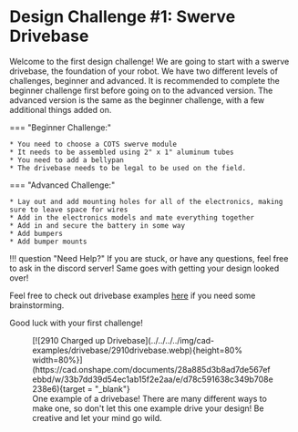 # Design Challenge #1: Swerve Drivebase

Welcome to the first design challenge! We are going to start with a swerve drivebase, the foundation of your robot. We have two different levels of challenges, beginner and advanced. It is recommended to complete the beginner challenge first before going on to the advanced version. The advanced version is the same as the beginner challenge, with a few additional things added on.

=== "Beginner Challenge:"

    * You need to choose a COTS swerve module
    * It needs to be assembled using 2" x 1" aluminum tubes
    * You need to add a bellypan
    * The drivebase needs to be legal to be used on the field. 

=== "Advanced Challenge:"

    * Lay out and add mounting holes for all of the electronics, making sure to leave space for wires
    * Add in the electronics models and mate everything together
    * Add in and secure the battery in some way
    * Add bumpers 
    * Add bumper mounts
!!! question "Need Help?"
    If you are stuck, or have any questions, feel free to ask in the discord server! Same goes with getting your design looked over!

Feel free to check out drivebase examples [here](https://www.frcdesign.org/cad-examples/drivebase/) if you need some brainstorming.

Good luck with your first challenge! 

<figure markdown="span">
[![2910 Charged up Drivebase](../../../../img/cad-examples/drivebase/2910drivebase.webp){height=80% width=80%}](https://cad.onshape.com/documents/28a885d3b8ad7de567efebbd/w/33b7dd39d54ec1ab15f2e2aa/e/d78c591638c349b708e238e6){target = "_blank"}
<figcaption>One example of a drivebase! There are many different ways to make one, so don't let this one example drive your design! Be creative and let your mind go wild.</figcaption>
</figure>